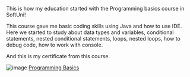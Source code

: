 This is how my education started with the Programming basics course in SoftUni!

This course gave me basic coding skills using Java and how to use IDE.
Here we started to study about data types and variables, conditional statements,
nested conditional statements, loops, nested loops, how to debug code,
how to work with console.


And this is my certificate from this course.


  ![image](https://softuni.bg/certificates/details/125310/1d892477 "Learning the basics of programming language Java")
  [Programming Basics](https://softuni.bg/certificates/details/125310/1d892477 "Learning the basics of programming language Java")
